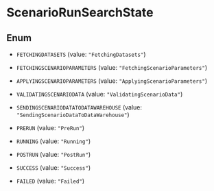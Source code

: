 

# ScenarioRunSearchState

## Enum


* `FETCHINGDATASETS` (value: `"FetchingDatasets"`)

* `FETCHINGSCENARIOPARAMETERS` (value: `"FetchingScenarioParameters"`)

* `APPLYINGSCENARIOPARAMETERS` (value: `"ApplyingScenarioParameters"`)

* `VALIDATINGSCENARIODATA` (value: `"ValidatingScenarioData"`)

* `SENDINGSCENARIODATATODATAWAREHOUSE` (value: `"SendingScenarioDataToDataWarehouse"`)

* `PRERUN` (value: `"PreRun"`)

* `RUNNING` (value: `"Running"`)

* `POSTRUN` (value: `"PostRun"`)

* `SUCCESS` (value: `"Success"`)

* `FAILED` (value: `"Failed"`)



